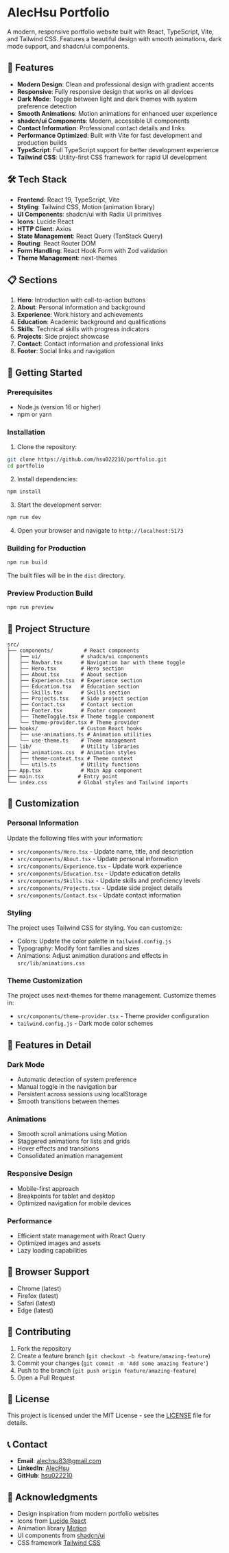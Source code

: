 # AlecHsu Portfolio

A modern, responsive portfolio website built with React, TypeScript, Vite, and Tailwind CSS. Features a beautiful design with smooth animations, dark mode support, and shadcn/ui components.

## 🚀 Features

- **Modern Design**: Clean and professional design with gradient accents
- **Responsive**: Fully responsive design that works on all devices
- **Dark Mode**: Toggle between light and dark themes with system preference detection
- **Smooth Animations**: Motion animations for enhanced user experience
- **shadcn/ui Components**: Modern, accessible UI components
- **Contact Information**: Professional contact details and links
- **Performance Optimized**: Built with Vite for fast development and production builds
- **TypeScript**: Full TypeScript support for better development experience
- **Tailwind CSS**: Utility-first CSS framework for rapid UI development

## 🛠️ Tech Stack

- **Frontend**: React 19, TypeScript, Vite
- **Styling**: Tailwind CSS, Motion (animation library)
- **UI Components**: shadcn/ui with Radix UI primitives
- **Icons**: Lucide React
- **HTTP Client**: Axios
- **State Management**: React Query (TanStack Query)
- **Routing**: React Router DOM
- **Form Handling**: React Hook Form with Zod validation
- **Theme Management**: next-themes

## 📋 Sections

1. **Hero**: Introduction with call-to-action buttons
2. **About**: Personal information and background
3. **Experience**: Work history and achievements
4. **Education**: Academic background and qualifications
5. **Skills**: Technical skills with progress indicators
6. **Projects**: Side project showcase
7. **Contact**: Contact information and professional links
8. **Footer**: Social links and navigation

## 🚀 Getting Started

### Prerequisites

- Node.js (version 16 or higher)
- npm or yarn

### Installation

1. Clone the repository:
```bash
git clone https://github.com/hsu022210/portfolio.git
cd portfolio
```

2. Install dependencies:
```bash
npm install
```

3. Start the development server:
```bash
npm run dev
```

4. Open your browser and navigate to `http://localhost:5173`

### Building for Production

```bash
npm run build
```

The built files will be in the `dist` directory.

### Preview Production Build

```bash
npm run preview
```

## 📁 Project Structure

```
src/
├── components/          # React components
│   ├── ui/             # shadcn/ui components
│   ├── Navbar.tsx      # Navigation bar with theme toggle
│   ├── Hero.tsx        # Hero section
│   ├── About.tsx       # About section
│   ├── Experience.tsx  # Experience section
│   ├── Education.tsx   # Education section
│   ├── Skills.tsx      # Skills section
│   ├── Projects.tsx    # Side project section
│   ├── Contact.tsx     # Contact section
│   ├── Footer.tsx      # Footer component
│   ├── ThemeToggle.tsx # Theme toggle component
│   └── theme-provider.tsx # Theme provider
├── hooks/              # Custom React hooks
│   ├── use-animations.ts # Animation utilities
│   └── use-theme.ts    # Theme management
├── lib/                # Utility libraries
│   ├── animations.css  # Animation styles
│   ├── theme-context.tsx # Theme context
│   └── utils.ts        # Utility functions
├── App.tsx             # Main App component
├── main.tsx           # Entry point
└── index.css          # Global styles and Tailwind imports
```

## 🎨 Customization

### Personal Information

Update the following files with your information:

- `src/components/Hero.tsx` - Update name, title, and description
- `src/components/About.tsx` - Update personal information
- `src/components/Experience.tsx` - Update work experience
- `src/components/Education.tsx` - Update education details
- `src/components/Skills.tsx` - Update skills and proficiency levels
- `src/components/Projects.tsx` - Update side project details
- `src/components/Contact.tsx` - Update contact information

### Styling

The project uses Tailwind CSS for styling. You can customize:

- Colors: Update the color palette in `tailwind.config.js`
- Typography: Modify font families and sizes
- Animations: Adjust animation durations and effects in `src/lib/animations.css`

### Theme Customization

The project uses next-themes for theme management. Customize themes in:

- `src/components/theme-provider.tsx` - Theme provider configuration
- `tailwind.config.js` - Dark mode color schemes

## 🌟 Features in Detail

### Dark Mode
- Automatic detection of system preference
- Manual toggle in the navigation bar
- Persistent across sessions using localStorage
- Smooth transitions between themes

### Animations
- Smooth scroll animations using Motion
- Staggered animations for lists and grids
- Hover effects and transitions
- Consolidated animation management

### Responsive Design
- Mobile-first approach
- Breakpoints for tablet and desktop
- Optimized navigation for mobile devices

### Performance
- Efficient state management with React Query
- Optimized images and assets
- Lazy loading capabilities

## 📱 Browser Support

- Chrome (latest)
- Firefox (latest)
- Safari (latest)
- Edge (latest)

## 🤝 Contributing

1. Fork the repository
2. Create a feature branch (`git checkout -b feature/amazing-feature`)
3. Commit your changes (`git commit -m 'Add some amazing feature'`)
4. Push to the branch (`git push origin feature/amazing-feature`)
5. Open a Pull Request

## 📄 License

This project is licensed under the MIT License - see the [LICENSE](LICENSE) file for details.

## 📞 Contact

- **Email**: alechsu83@gmail.com
- **LinkedIn**: [AlecHsu](https://www.linkedin.com/in/alechsu83/)
- **GitHub**: [hsu022210](https://github.com/hsu022210)

## 🙏 Acknowledgments

- Design inspiration from modern portfolio websites
- Icons from [Lucide React](https://lucide.dev/)
- Animation library [Motion](https://motion.dev/)
- UI components from [shadcn/ui](https://ui.shadcn.com/)
- CSS framework [Tailwind CSS](https://tailwindcss.com/)
